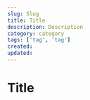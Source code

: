 ```yaml
---
slug: Slug
title: Title
description: Description
category: category
tags: ['tag', 'tag']
created:
updated:
---
```


# Title
